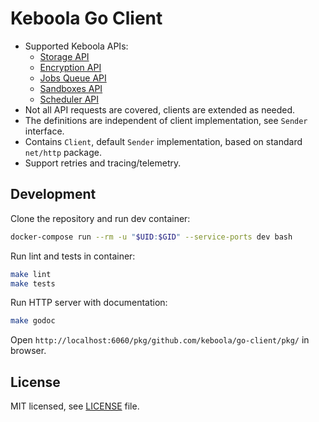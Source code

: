 # Keboola Go Client

- Supported Keboola APIs:
  - [Storage API](https://keboola.docs.apiary.io/#)
  - [Encryption API](https://keboolaencryption.docs.apiary.io/#)
  - [Jobs Queue API](https://app.swaggerhub.com/apis-docs/keboola/job-queue-api)
  - [Sandboxes API](https://sandboxes.keboola.com/documentation)
  - [Scheduler API](https://app.swaggerhub.com/apis/odinuv/scheduler)
- Not all API requests are covered, clients are extended as needed.
- The definitions are independent of client implementation, see `Sender` interface.
- Contains `Client`, default `Sender` implementation, based on standard `net/http` package.
- Support retries and tracing/telemetry.

## Development

Clone the repository and run dev container:
```sh
docker-compose run --rm -u "$UID:$GID" --service-ports dev bash
```

Run lint and tests in container:
```sh
make lint
make tests
```

Run HTTP server with documentation:
```sh
make godoc
```

Open `http://localhost:6060/pkg/github.com/keboola/go-client/pkg/` in browser.

## License

MIT licensed, see [LICENSE](./LICENSE) file.
